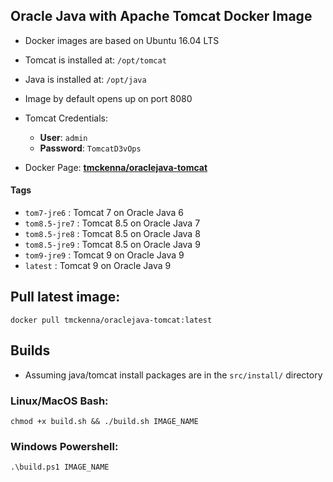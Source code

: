 ## Oracle Java with Apache Tomcat Docker Image

* Docker images are based on Ubuntu 16.04 LTS
* Tomcat is installed at: `/opt/tomcat`
* Java is installed at: `/opt/java`
* Image by default opens up on port 8080
* Tomcat Credentials:
    * **User**: ` admin `
    * **Password**: ` TomcatD3vOps `

* Docker Page: **[tmckenna/oraclejava-tomcat](https://hub.docker.com/r/tmckenna/oraclejava-tomcat/)**

#### Tags
* `tom7-jre6` : Tomcat 7 on Oracle Java 6
* `tom8.5-jre7` : Tomcat 8.5 on Oracle Java 7
* `tom8.5-jre8` : Tomcat 8.5 on Oracle Java 8
* `tom8.5-jre9` : Tomcat 8.5 on Oracle Java 9
* `tom9-jre9` : Tomcat 9 on Oracle Java 9
* `latest` : Tomcat 9 on Oracle Java 9

## Pull latest image:
    docker pull tmckenna/oraclejava-tomcat:latest
## Builds
* Assuming java/tomcat install packages are in the `src/install/` directory
### Linux/MacOS Bash:
    chmod +x build.sh && ./build.sh IMAGE_NAME
### Windows Powershell:
    .\build.ps1 IMAGE_NAME
